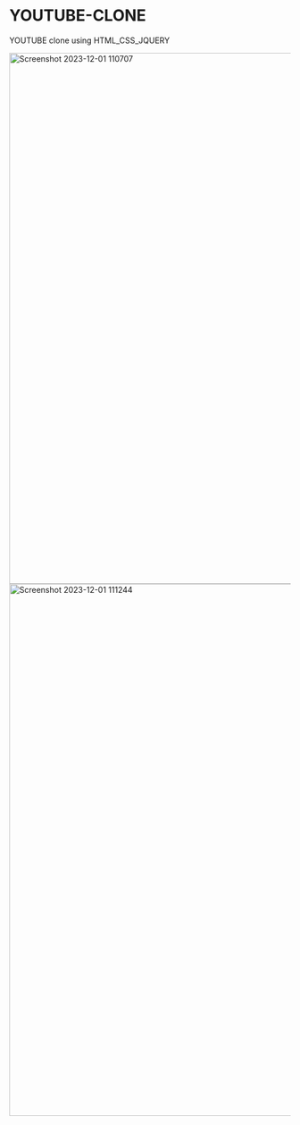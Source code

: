 # YOUTUBE-CLONE
YOUTUBE clone using HTML_CSS_JQUERY

<img width="950" alt="Screenshot 2023-12-01 110707" src="https://github.com/kuuunnjj/YOUTUBE-CLONE/assets/127201867/3ba8d7a7-4395-4e95-a57d-1f4fa02d30b7">
<br>
<img width="952" alt="Screenshot 2023-12-01 111244" src="https://github.com/kuuunnjj/YOUTUBE-CLONE/assets/127201867/2f5a6ef2-feca-47b2-ab74-62797e867a2f">
